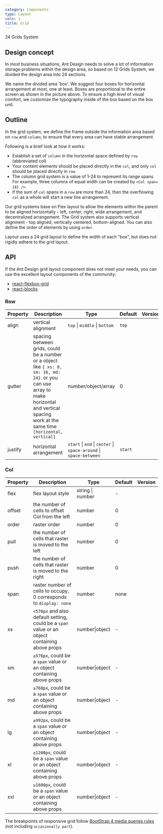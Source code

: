```yaml
---
category: Components
type: Layout
cols: 1
title: Grid
---
```


24 Grids System

## Design concept

In most business situations, Ant Design needs to solve a lot of information storage problems within the design area, so based on 12 Grids System, we divided the design area into 24 sections.

We name the divided area 'box'. We suggest four boxes for horizontal arrangement at most, one at least. Boxes are proportional to the entire screen as shown in the picture above. To ensure a high level of visual comfort, we customize the typography inside of the box based on the box unit.

## Outline

In the grid system, we define the frame outside the information area based on `row` and `column`, to ensure that every area can have stable arrangement.

Following is a brief look at how it works:

- Establish a set of `column` in the horizontal space defined by `row` (abbreviated col)
- Your content elements should be placed directly in the `col`, and only `col` should be placed directly in `row`
- The column grid system is a value of 1-24 to represent its range spans. For example, three columns of equal width can be created by `<Col span={8} />`.
- If the sum of `col` spans in a `row` are more than 24, then the overflowing `col` as a whole will start a new line arrangement.

Our grid systems base on Flex layout to allow the elements within the parent to be aligned horizontally - left, center, right, wide arrangement, and decentralized arrangement. The Grid system also supports vertical alignment - top aligned, vertically centered, bottom-aligned. You can also define the order of elements by using `order`.

Layout uses a 24 grid layout to define the width of each "box", but does not rigidly adhere to the grid layout.

## API

If the Ant Design grid layout component does not meet your needs, you can use the excellent layout components of the community:

- [react-flexbox-grid](http://roylee0704.github.io/react-flexbox-grid/)
- [react-blocks](https://github.com/whoisandy/react-blocks/)

### Row

| Property | Description | Type | Default | Version |
| --- | --- | --- | --- | --- |
| align | vertical alignment | `top` \| `middle` \| `bottom` | `top` |  |
| gutter | spacing between grids, could be a number or a object like `{ xs: 8, sm: 16, md: 24}`. or you can use array to make horizontal and vertical spacing work at the same time `[horizontal, vertical]` | number/object/array | 0 |  |  |
| justify | horizontal arrangement | `start` \| `end` \| `center` \| `space-around` \| `space-between` | `start` |  |

### Col

| Property | Description | Type | Default | Version |
| --- | --- | --- | --- | --- |
| flex | flex layout style | string \| number | - |  |
| offset | the number of cells to offset Col from the left | number | 0 |  |
| order | raster order | number | 0 |  |
| pull | the number of cells that raster is moved to the left | number | 0 |  |
| push | the number of cells that raster is moved to the right | number | 0 |  |
| span | raster number of cells to occupy, 0 corresponds to `display: none` | number | none |  |
| xs | `<576px` and also default setting, could be a `span` value or an object containing above props | number\|object | - |  |
| sm | `≥576px`, could be a `span` value or an object containing above props | number\|object | - |  |
| md | `≥768px`, could be a `span` value or an object containing above props | number\|object | - |  |
| lg | `≥992px`, could be a `span` value or an object containing above props | number\|object | - |  |
| xl | `≥1200px`, could be a `span` value or an object containing above props | number\|object | - |  |
| xxl | `≥1600px`, could be a `span` value or an object containing above props | number\|object | - |  |

The breakpoints of responsive grid follow [BootStrap 4 media queries rules](https://getbootstrap.com/docs/4.0/layout/overview/#responsive-breakpoints) (not including `occasionally part`).
